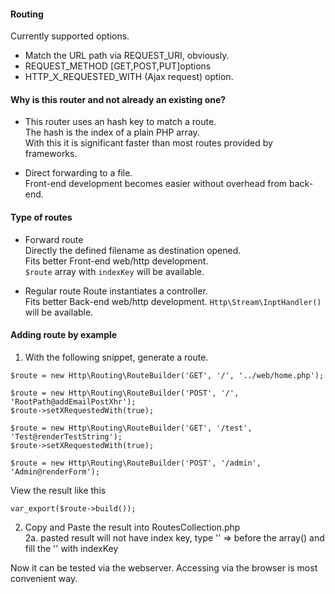 #### Routing
Currently supported options.

+ Match the URL path via REQUEST_URI, obviously.
+ REQUEST_METHOD [GET,POST,PUT]options
+ HTTP_X_REQUESTED_WITH (Ajax request) option.

#### Why is this router and not already an existing one?
+ This router uses an hash key to match a route.  
The hash is the index of a plain PHP array.  
With this it is significant faster than most routes provided by frameworks.

+ Direct forwarding to a file.  
Front-end development becomes easier without overhead from back-end.  



#### Type of routes
+ Forward route    
Directly the defined filename as destination opened.    
Fits better Front-end web/http development.   
 ```$route``` array with ```indexKey``` will be available. 

+ Regular route
Route instantiates a controller.  
Fits better Back-end web/http development.
 ```Http\Stream\InptHandler()``` will be available.


#### Adding route by example
1. With the following snippet, generate a route.

```
$route = new Http\Routing\RouteBuilder('GET', '/', '../web/home.php');
```

```
$route = new Http\Routing\RouteBuilder('POST', '/', 'RootPath@addEmailPostXhr');
$route->setXRequestedWith(true);
```

```
$route = new Http\Routing\RouteBuilder('GET', '/test', 'Test@renderTestString');
$route->setXRequestedWith(true);
```
```
$route = new Http\Routing\RouteBuilder('POST', '/admin', 'Admin@renderForm');
```

View the result like this
```
var_export($route->build());
```

2. Copy and Paste the result into RoutesCollection.php  
   2a. pasted result will not have index key, type '' => before the array() 
   and fill the '' with indexKey
   
Now it can be tested via the webserver. 
Accessing via the browser is most convenient way.



    

